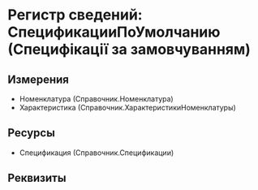 ﻿# Регистр сведений: СпецификацииПоУмолчанию (Специфікації за замовчуванням)

## Измерения

- Номенклатура (Справочник.Номенклатура)
- Характеристика (Справочник.ХарактеристикиНоменклатуры)

## Ресурсы

- Спецификация (Справочник.Спецификации)

## Реквизиты


